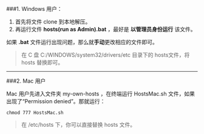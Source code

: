 ###1. Windows 用户：

1. 首先将文件 clone 到本地解压。
2. 再运行文件 **hosts(run as Admin).bat** ，最好是 **以管理员身份运行** 该文件。

如果 **.bat** 文件运行出现问题，那么就**手动**更改相应的文件即可。


> 在 C 盘 C:/WINDOWS/system32/drivers/etc 目录下的 hosts文件，将 hosts 替换即可。

---


###2. Mac 用户

Mac 用户先进入文件夹 my-own-hosts ，在终端运行 HostsMac.sh 文件，如果出现了“Permission denied”。那就运行：

```
chmod 777 HostsMac.sh
```


> 在 /etc/hosts 下，你可以直接替换 hosts 文件。

